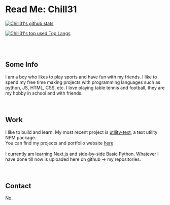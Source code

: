 # Read Me: Chill31

[![Chill31's github stats](https://github-readme-stats.vercel.app/api?username=chill31&show_icons=true&hide_border&icon_color=2293fa1&theme=react&border_radius=5&bg_color=45,2293fa,000,222,222,111,2293fa&custom_title=My%20Github%20Stats)](#surprise)

[![Chill31's top used Top Langs](https://github-readme-stats.vercel.app/api/top-langs/?username=chill31&layout=compact&custom_title=Languages%20I%20Use)](#surprise)

<br>
<br>

## Some Info
I am a boy who likes to play sports and have fun with my friends. I like to spend my free time making projects with programming languages such as python, JS, HTML, CSS, etc. I love playing table tennis and football, they are my hobby in school and with friends.
<br>
<br>
<br>
## Work
I like to build and learn. My most recent project is <a href="https://utility-text.vercel.app">utility-text</a>, a text utility NPM package.<br>You can find my projects and portfolio website <a href="https://chill31.github.io">here</a><br><br>
I currently am learning Next.js and side-by-side Basic Python. Whatever I have done till now is uploaded here on github -> my repositories.
<br>
<br>
<br>
 ## Contact
 No.
